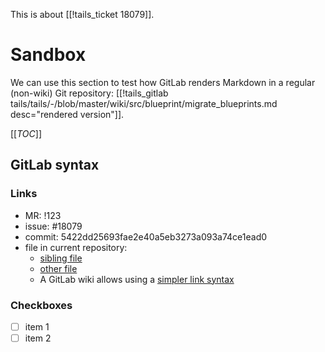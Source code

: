 This is about [[!tails_ticket 18079]].

# Sandbox

We can use this section to test how GitLab renders Markdown in a regular
(non-wiki) Git repository: [[!tails_gitlab
tails/tails/-/blob/master/wiki/src/blueprint/migrate_blueprints.md
desc="rendered version"]].

[[_TOC_]]

## GitLab syntax

### Links

- MR: !123
- issue: #18079
- commit: 5422dd25693fae2e40a5eb3273a093a74ce1ead0
- file in current repository:
  - [sibling file](replace_Pidgin.mdwn)
  - [other file](../../../README.md)
  - A GitLab wiki allows using a [simpler link
    syntax](https://docs.gitlab.com/ce/user/markdown.html#wiki-specific-markdown)

### Checkboxes

- [ ] item 1
- [ ] item 2
